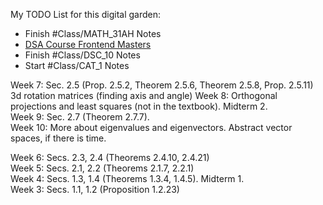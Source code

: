 My TODO List for this digital garden:
- Finish #Class/MATH_31AH Notes
- [DSA Course Frontend Masters](https://frontendmasters.com/courses/algorithms/arrays-data-structure/)
- Finish #Class/DSC_10 Notes
- Start #Class/CAT_1 Notes

Week 7: Sec. 2.5 (Prop. 2.5.2, Theorem 2.5.6, Theorem 2.5.8, Prop. 2.5.11)  
3d rotation matrices (finding axis and angle)
Week 8: Orthogonal projections and least squares (not in the textbook). Midterm 2.  
Week 9: Sec. 2.7 (Theorem 2.7.7).  
Week 10: More about eigenvalues and eigenvectors. Abstract vector spaces, if there is time.

Week 6: Secs. 2.3, 2.4 (Theorems 2.4.10, 2.4.21)  
Week 5: Secs. 2.1, 2.2 (Theorems 2.1.7, 2.2.1)  
Week 4: Secs. 1.3, 1.4 (Theorems 1.3.4, 1.4.5). Midterm 1.  
Week 3: Secs. 1.1, 1.2 (Proposition 1.2.23)  